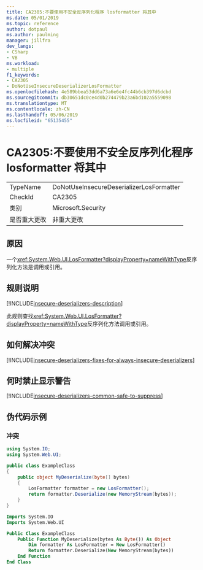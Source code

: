 ```yaml
---
title: CA2305:不要使用不安全反序列化程序 losformatter 将其中
ms.date: 05/01/2019
ms.topic: reference
author: dotpaul
ms.author: paulming
manager: jillfra
dev_langs:
- CSharp
- VB
ms.workload:
- multiple
f1_keywords:
- CA2305
- DoNotUseInsecureDeserializerLosFormatter
ms.openlocfilehash: 4e589bbea53dd6a73a6e6e4fc44b6cb397d6dcbd
ms.sourcegitcommit: db30651dc0ce4d0b274479b23a6bd102a5559098
ms.translationtype: MT
ms.contentlocale: zh-CN
ms.lasthandoff: 05/06/2019
ms.locfileid: "65135455"
---
```

# <a name="ca2305-do-not-use-insecure-deserializer-losformatter"></a>CA2305:不要使用不安全反序列化程序 losformatter 将其中

|||
|-|-|
|TypeName|DoNotUseInsecureDeserializerLosFormatter|
|CheckId|CA2305|
|类别|Microsoft.Security|
|是否重大更改|非重大更改|

## <a name="cause"></a>原因

一个<xref:System.Web.UI.LosFormatter?displayProperty=nameWithType>反序列化方法是调用或引用。

## <a name="rule-description"></a>规则说明

[!INCLUDE[insecure-deserializers-description](includes/insecure-deserializers-description-md.md)]

此规则查找<xref:System.Web.UI.LosFormatter?displayProperty=nameWithType>反序列化方法调用或引用。

## <a name="how-to-fix-violations"></a>如何解决冲突

[!INCLUDE[insecure-deserializers-fixes-for-always-insecure-deserializers](includes/insecure-deserializers-fixes-for-always-insecure-deserializers-md.md)]

## <a name="when-to-suppress-warnings"></a>何时禁止显示警告

[!INCLUDE[insecure-deserializers-common-safe-to-suppress](includes/insecure-deserializers-common-safe-to-suppress-md.md)]

## <a name="pseudo-code-examples"></a>伪代码示例

### <a name="violation"></a>冲突

```csharp
using System.IO;
using System.Web.UI;

public class ExampleClass
{
    public object MyDeserialize(byte[] bytes)
    {
        LosFormatter formatter = new LosFormatter();
        return formatter.Deserialize(new MemoryStream(bytes));
    }
}
```

```vb
Imports System.IO
Imports System.Web.UI

Public Class ExampleClass
    Public Function MyDeserialize(bytes As Byte()) As Object
        Dim formatter As LosFormatter = New LosFormatter()
        Return formatter.Deserialize(New MemoryStream(bytes))
    End Function
End Class
```